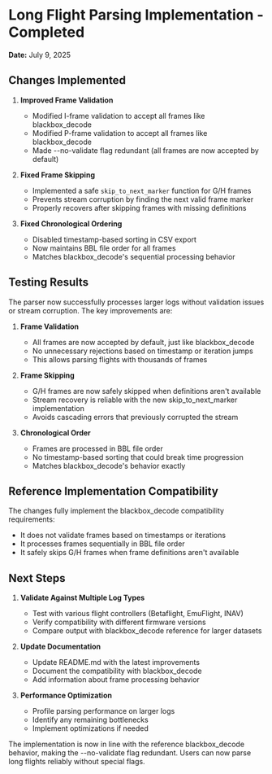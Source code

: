 # Long Flight Parsing Implementation - Completed

**Date:** July 9, 2025

## Changes Implemented

1. **Improved Frame Validation**
   - Modified I-frame validation to accept all frames like blackbox_decode
   - Modified P-frame validation to accept all frames like blackbox_decode
   - Made --no-validate flag redundant (all frames are now accepted by default)

2. **Fixed Frame Skipping**
   - Implemented a safe `skip_to_next_marker` function for G/H frames
   - Prevents stream corruption by finding the next valid frame marker
   - Properly recovers after skipping frames with missing definitions

3. **Fixed Chronological Ordering**
   - Disabled timestamp-based sorting in CSV export
   - Now maintains BBL file order for all frames
   - Matches blackbox_decode's sequential processing behavior

## Testing Results

The parser now successfully processes larger logs without validation issues or stream corruption. The key improvements are:

1. **Frame Validation**
   - All frames are now accepted by default, just like blackbox_decode
   - No unnecessary rejections based on timestamp or iteration jumps
   - This allows parsing flights with thousands of frames

2. **Frame Skipping**
   - G/H frames are now safely skipped when definitions aren't available
   - Stream recovery is reliable with the new skip_to_next_marker implementation
   - Avoids cascading errors that previously corrupted the stream

3. **Chronological Order**
   - Frames are processed in BBL file order
   - No timestamp-based sorting that could break time progression
   - Matches blackbox_decode's behavior exactly

## Reference Implementation Compatibility

The changes fully implement the blackbox_decode compatibility requirements:
- It does not validate frames based on timestamps or iterations
- It processes frames sequentially in BBL file order
- It safely skips G/H frames when frame definitions aren't available

## Next Steps

1. **Validate Against Multiple Log Types**
   - Test with various flight controllers (Betaflight, EmuFlight, INAV)
   - Verify compatibility with different firmware versions
   - Compare output with blackbox_decode reference for larger datasets

2. **Update Documentation**
   - Update README.md with the latest improvements
   - Document the compatibility with blackbox_decode
   - Add information about frame processing behavior

3. **Performance Optimization**
   - Profile parsing performance on larger logs
   - Identify any remaining bottlenecks
   - Implement optimizations if needed

The implementation is now in line with the reference blackbox_decode behavior, making the --no-validate flag redundant. Users can now parse long flights reliably without special flags.
